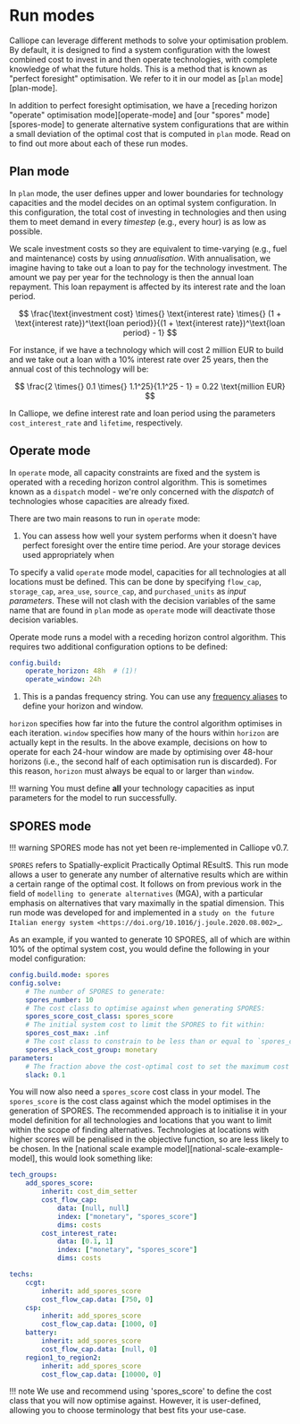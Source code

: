 # Run modes

Calliope can leverage different methods to solve your optimisation problem.
By default, it is designed to find a system configuration with the lowest combined cost to invest in and then operate technologies, with complete knowledge of what the future holds.
This is a method that is known as "perfect foresight" optimisation.
We refer to it in our model as [`plan` mode][plan-mode].

In addition to perfect foresight optimisation, we have a [receding horizon "operate" optimisation mode][operate-mode] and [our "spores" mode][spores-mode] to generate alternative system configurations that are within a small deviation of the optimal cost that is computed in `plan` mode. Read on to find out more about each of these run modes.

## Plan mode

In `plan` mode, the user defines upper and lower boundaries for technology capacities and the model decides on an optimal system configuration.
In this configuration, the total cost of investing in technologies and then using them to meet demand in every _timestep_ (e.g., every hour) is as low as possible.

We scale investment costs so they are equivalent to time-varying (e.g., fuel and maintenance) costs by using _annualisation_.
With annualisation, we imagine having to take out a loan to pay for the technology investment.
The amount we pay per year for the technology is then the annual loan repayment.
This loan repayment is affected by its interest rate and the loan period.

$$
\frac{\text{investment cost} \times{} \text{interest rate} \times{} (1 + \text{interest rate})^\text{loan period}}{(1 + \text{interest rate})^\text{loan period} - 1}
$$

For instance, if we have a technology which will cost 2 million EUR to build and we take out a loan with a 10% interest rate over 25 years, then the annual cost of this technology will be:

$$
\frac{2 \times{} 0.1 \times{} 1.1^25}{1.1^25 - 1} = 0.22 \text{million EUR}
$$

In Calliope, we define interest rate and loan period using the parameters `cost_interest_rate` and `lifetime`, respectively.

## Operate mode

In `operate` mode, all capacity constraints are fixed and the system is operated with a receding horizon control algorithm.
This is sometimes known as a `dispatch` model - we're only concerned with the _dispatch_ of technologies whose capacities are already fixed.

There are two main reasons to run in `operate` mode:

1. You can assess how well your system performs when it doesn't have perfect foresight over the entire time period.
Are your storage devices used appropriately when

To specify a valid `operate` mode model, capacities for all technologies at all locations must be defined.
This can be done by specifying `flow_cap`, `storage_cap`, `area_use`, `source_cap`, and `purchased_units` as _input parameters_.
These will not clash with the decision variables of the same name that are found in `plan` mode as `operate` mode will deactivate those decision variables.

Operate mode runs a model with a receding horizon control algorithm.
This requires two additional configuration options to be defined:

```yaml
config.build:
    operate_horizon: 48h  # (1)!
    operate_window: 24h
```

1. This is a pandas frequency string.
You can use any [frequency aliases](https://pandas.pydata.org/docs/user_guide/timeseries.html#offset-aliases) to define your horizon and window.

`horizon` specifies how far into the future the control algorithm optimises in each iteration.
`window` specifies how many of the hours within `horizon` are actually kept in the results.
In the above example, decisions on how to operate for each 24-hour window are made by optimising over 48-hour horizons (i.e., the second half of each optimisation run is discarded).
For this reason, `horizon` must always be equal to or larger than `window`.

!!! warning
    You must define **all** your technology capacities as input parameters for the model to run successfully.

## SPORES mode

!!! warning
    SPORES mode has not yet been re-implemented in Calliope v0.7.

`SPORES` refers to Spatially-explicit Practically Optimal REsultS.
This run mode allows a user to generate any number of alternative results which are within a certain range of the optimal cost.
It follows on from previous work in the field of `modelling to generate alternatives` (MGA), with a particular emphasis on alternatives that vary maximally in the spatial dimension.
This run mode was developed for and implemented in a `study on the future Italian energy system <https://doi.org/10.1016/j.joule.2020.08.002>`_.

As an example, if you wanted to generate 10 SPORES, all of which are within 10% of the optimal system cost, you would define the following in your model configuration:

```yaml
config.build.mode: spores
config.solve:
    # The number of SPORES to generate:
    spores_number: 10
    # The cost class to optimise against when generating SPORES:
    spores_score_cost_class: spores_score
    # The initial system cost to limit the SPORES to fit within:
    spores_cost_max: .inf
    # The cost class to constrain to be less than or equal to `spores_cost_max`:
    spores_slack_cost_group: monetary
parameters:
    # The fraction above the cost-optimal cost to set the maximum cost during SPORES:
    slack: 0.1
```

You will now also need a `spores_score` cost class in your model.
The `spores_score` is the cost class against which the model optimises in the generation of SPORES.
The recommended approach is to initialise it in your model definition for all technologies and locations that you want to limit within the scope of finding alternatives.
Technologies at locations with higher scores will be penalised in the objective function, so are less likely to be chosen.
In the [national scale example model][national-scale-example-model], this would look something like:

```yaml
tech_groups:
    add_spores_score:
        inherit: cost_dim_setter
        cost_flow_cap:
            data: [null, null]
            index: ["monetary", "spores_score"]
            dims: costs
        cost_interest_rate:
            data: [0.1, 1]
            index: ["monetary", "spores_score"]
            dims: costs

techs:
    ccgt:
        inherit: add_spores_score
        cost_flow_cap.data: [750, 0]
    csp:
        inherit: add_spores_score
        cost_flow_cap.data: [1000, 0]
    battery:
        inherit: add_spores_score
        cost_flow_cap.data: [null, 0]
    region1_to_region2:
        inherit: add_spores_score
        cost_flow_cap.data: [10000, 0]
```

!!! note
    We use and recommend using 'spores_score' to define the cost class that you will now optimise against.
    However, it is user-defined, allowing you to choose terminology that best fits your use-case.
